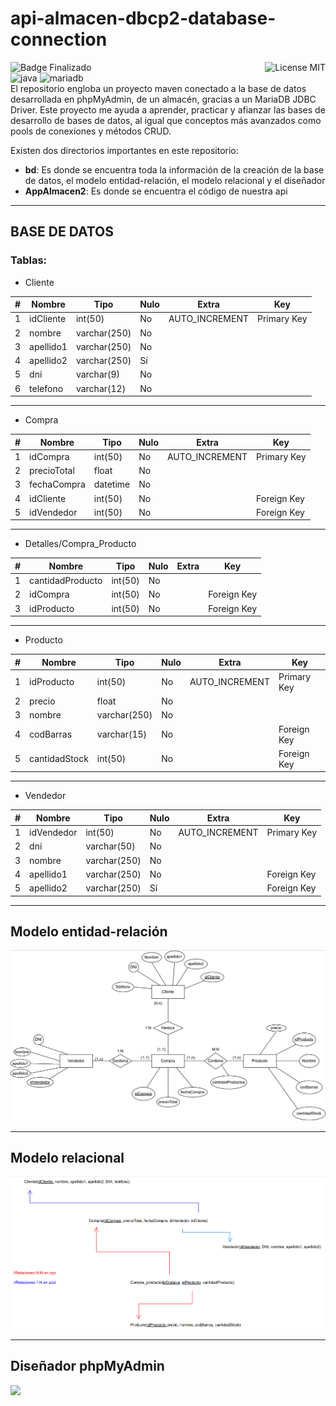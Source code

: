 # api-almacen-dbcp2-database-connection
![Badge Finalizado](https://img.shields.io/badge/STATUS-FINALIZADO-violet)
<img align="right" alt="License MIT" src="https://img.shields.io/badge/LICENSE-MIT-green" /> <br/>
<img alt="java" src="https://img.shields.io/badge/-Java-EC2023?style=flat-square&logo=openjdk&logoColor=white" />
<img alt="mariadb" src="https://img.shields.io/badge/-MariaDB-003545?style=flat-square&logo=mariadb&logoColor=white" />
<br/>
El repositorio engloba un proyecto maven conectado a la base de datos desarrollada en phpMyAdmin, de un almacén, gracias a un MariaDB JDBC Driver. Este proyecto me ayuda a aprender, practicar y afianzar las bases de desarrollo de bases de datos, al igual que conceptos más avanzados como pools de conexiones y métodos CRUD.

Existen dos directorios importantes en este repositorio:
- **bd**: Es donde se encuentra toda la información de la creación de la base de datos, el modelo entidad-relación, el modelo relacional y el diseñador
- **AppAlmacen2**: Es donde se encuentra el código de nuestra api

---
## BASE DE DATOS

### Tablas:
- Cliente

| # | Nombre | Tipo | Nulo | Extra | Key |
|----------|----------|----------|----------|----------|----------|
| 1 | idCliente    | int(50)   | No   | AUTO_INCREMENT | Primary Key |
| 2 | nombre    | varchar(250)   | No   |   |   |
| 3 | apellido1    | varchar(250)   | No   |   |   |
| 4 | apellido2    | varchar(250)   | Sí   |   |   |
| 5 | dni    | varchar(9)   | No   |   |   |
| 6 | telefono    | varchar(12)   | No   |   |   |
---

- Compra

| # | Nombre | Tipo | Nulo | Extra | Key |
|----------|----------|----------|----------|----------|----------|
| 1 | idCompra    | int(50)   | No   | AUTO_INCREMENT | Primary Key |
| 2 | precioTotal    | float   | No   |   |   |
| 3 | fechaCompra    | datetime   | No   |   |   |
| 4 | idCliente    | int(50)   | No   |   | Foreign Key  |
| 5 | idVendedor    | int(50)   | No   |   | Foreign Key  |
---

- Detalles/Compra_Producto

| # | Nombre | Tipo | Nulo | Extra | Key |
|----------|----------|----------|----------|----------|----------|
| 1 | cantidadProducto    | int(50)   | No   |  |  |
| 2 | idCompra    | int(50)   | No   |   | Foreign Key  |
| 3 | idProducto    | int(50)   | No   |   | Foreign Key  |
---

- Producto

| # | Nombre | Tipo | Nulo | Extra | Key |
|----------|----------|----------|----------|----------|----------|
| 1 | idProducto    | int(50)   | No   | AUTO_INCREMENT | Primary Key |
| 2 | precio    | float   | No   |   |   |
| 3 | nombre    | varchar(250)   | No   |   |   |
| 4 | codBarras    | varchar(15)   | No   |   | Foreign Key  |
| 5 | cantidadStock    | int(50)   | No   |   | Foreign Key  |
---

- Vendedor

| # | Nombre | Tipo | Nulo | Extra | Key |
|----------|----------|----------|----------|----------|----------|
| 1 | idVendedor    | int(50)   | No   | AUTO_INCREMENT | Primary Key |
| 2 | dni    | varchar(50)   | No   |   |   |
| 3 | nombre    | varchar(250)   | No   |   |   |
| 4 | apellido1    | varchar(250)   | No   |   | Foreign Key  |
| 5 | apellido2    | varchar(250)   | Sí   |   | Foreign Key  |
---

## Modelo entidad-relación
![My Image](bd/modelo-entidad-relacion.png)

---
## Modelo relacional
![My Image](bd/modelo-relacional.png)

---
## Diseñador phpMyAdmin
<a href="url"><img src="https://github.com/CrisCorreaS/api-almacen-dbcp2-database-connection/blob/main/bd/dise%C3%B1ador-phpMyAdmin.png" align="left" height="400"></a>
